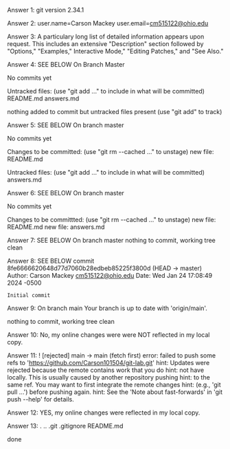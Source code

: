 Answer 1: git version 2.34.1


Answer 2: user.name=Carson Mackey
          user.email=cm515122@ohio.edu


Answer 3: A particulary long list of detailed information appears upon request. This includes an extensive "Description" section followed by "Options," "Examples," Interactive Mode," "Editing Patches," and "See Also."


Answer 4: SEE BELOW 
On Branch Master

No commits yet

Untracked files:
    (use "git add <file>..." to include in what will be committed)
        README.md
        answers.md

nothing added to commit but untracked files present (use "git add" to track)


Answer 5: SEE BELOW
On branch master

No commits yet

Changes to be committed:
    (use "git rm --cached <file>..." to unstage)
        new file:   README.md

Untracked files:
    (use "git add <file>..." to include in what will be committed)
        answers.md


Answer 6: SEE BELOW
On branch master

No commits yet

Changes to be committted:
    (use "git rm --cached <file>..." to unstage)
        new file:   README.md
        new file:   answers.md


Answer 7: SEE BELOW
On branch master
nothing to commit, working tree clean


Answer 8: SEE BELOW
commit 8fe6666620648d77d7060b28edbeb85225f3800d (HEAD -> master)
Author: Carson Mackey <cm515122@ohio.edu>
Date:   Wed Jan 24 17:08:49 2024 -0500

    Initial commit


Answer 9:
On branch main
Your branch is up to date with 'origin/main'.

nothing to commit, working tree clean


Answer 10: No, my online changes were were NOT reflected in my local copy.


Answer 11: 
! [rejected]        main -> main (fetch first)
error: failed to push some refs to 'https://github.com/Carson101504/git-lab.git'
hint: Updates were rejected because the remote contains work that you do
hint: not have locally. This is usually caused by another repository pushing
hint: to the same ref. You may want to first integrate the remote changes
hint: (e.g., 'git pull ...') before pushing again.
hint: See the 'Note about fast-forwards' in 'git push --help' for details.


Answer 12: YES, my online changes were reflected in my local copy.


Answer 13: .  ..  .git  .gitignore  README.md

done

